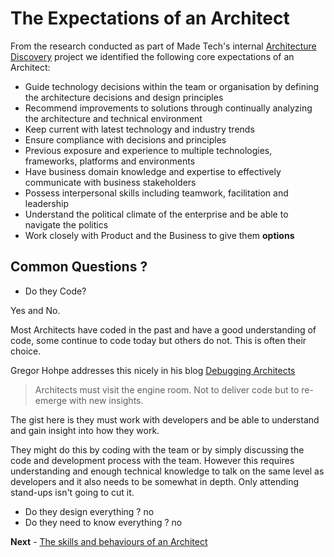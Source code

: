 
# The Expectations of an Architect

From the research conducted as part of Made Tech's internal [Architecture Discovery](https://docs.google.com/presentation/d/1DaVGkDwuj028btg_S3CMT_xu6iVHwn3HO8nfiSXSJ3k/edit?usp=sharing) project we identified the following core expectations of an Architect:
- Guide technology decisions within the team or organisation by defining the architecture decisions and design principles
- Recommend improvements to solutions through continually analyzing the architecture and technical environment
- Keep current with latest technology and industry trends
- Ensure compliance with decisions and principles
- Previous exposure and experience to multiple technologies, frameworks, platforms and environments
- Have business domain knowledge and expertise to effectively communicate with business stakeholders
- Possess interpersonal skills including teamwork, facilitation and leadership
- Understand the political climate of the enterprise and be able to navigate the politics
- Work closely with Product and the Business to give them **options**

## Common Questions ?

 - Do they Code?

Yes and No.

Most Architects have coded in the past and have a good understanding of code, some continue to code today but others do not. This is often their choice.

Gregor Hohpe addresses this nicely in his blog [Debugging Architects](https://architectelevator.com/transformation/debugging-architect/)

> Architects must visit the engine room. Not to deliver code but to re-emerge with new insights.

The gist here is they must work with developers and be able to understand and gain insight into how they work.

They might do this by coding with the team or by simply discussing the code and development process with the team. However this requires understanding and enough technical knowledge to talk on the same level as developers and it also needs to be somewhat in depth. Only attending stand-ups isn't going to cut it.

 - Do they design everything ? no
 - Do they need to know everything ? no

**Next** - [The skills and behaviours of an Architect](./skills_of_an_architect.md)
